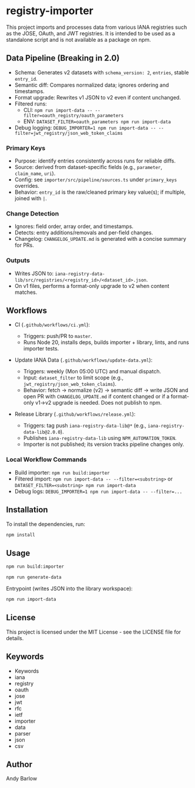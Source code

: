 # registry-importer

This project imports and processes data from various IANA registries such as the JOSE, OAuth, and JWT registries. It is intended to be used as a standalone script and is not available as a package on npm.

## Data Pipeline (Breaking in 2.0)

- Schema: Generates v2 datasets with `schema_version: 2`, `entries`, stable `entry_id`.
- Semantic diff: Compares normalized data; ignores ordering and timestamps.
- Format upgrade: Rewrites v1 JSON to v2 even if content unchanged.
- Filtered runs:
  - CLI: `npm run import-data -- --filter=oauth_registry/oauth_parameters`
  - ENV: `DATASET_FILTER=oauth_parameters npm run import-data`
- Debug logging: `DEBUG_IMPORTER=1 npm run import-data -- --filter=jwt_registry/json_web_token_claims`

### Primary Keys

- Purpose: identify entries consistently across runs for reliable diffs.
- Source: derived from dataset-specific fields (e.g., `parameter`, `claim_name`, `uri`).
- Config: see `importer/src/pipeline/sources.ts` under `primary_keys` overrides.
- Behavior: `entry_id` is the raw/cleaned primary key value(s); if multiple, joined with `|`.

### Change Detection

- Ignores: field order, array order, and timestamps.
- Detects: entry additions/removals and per-field changes.
- Changelog: `CHANGELOG_UPDATE.md` is generated with a concise summary for PRs.

### Outputs

- Writes JSON to: `iana-registry-data-lib/src/registries/<registry_id>/<dataset_id>.json`.
- On v1 files, performs a format-only upgrade to v2 when content matches.

## Workflows

- CI (`.github/workflows/ci.yml`):

  - Triggers: push/PR to `master`.
  - Runs Node 20, installs deps, builds importer + library, lints, and runs importer tests.

- Update IANA Data (`.github/workflows/update-data.yml`):

  - Triggers: weekly (Mon 05:00 UTC) and manual dispatch.
  - Input: `dataset_filter` to limit scope (e.g., `jwt_registry/json_web_token_claims`).
  - Behavior: fetch → normalize (v2) → semantic diff → write JSON and open PR with `CHANGELOG_UPDATE.md` if content changed or if a format-only v1→v2 upgrade is needed. Does not publish to npm.

- Release Library (`.github/workflows/release.yml`):
  - Triggers: tag push `iana-registry-data-lib@*` (e.g., `iana-registry-data-lib@2.0.0`).
  - Publishes `iana-registry-data-lib` using `NPM_AUTOMATION_TOKEN`.
  - Importer is not published; its version tracks pipeline changes only.

### Local Workflow Commands

- Build importer: `npm run build:importer`
- Filtered import: `npm run import-data -- --filter=<substring>` or `DATASET_FILTER=<substring> npm run import-data`
- Debug logs: `DEBUG_IMPORTER=1 npm run import-data -- --filter=...`

## Installation

To install the dependencies, run:

```sh
npm install
```

## Usage

```sh
npm run build:importer
```

```sh
npm run generate-data
```

Entrypoint (writes JSON into the library workspace):

```sh
npm run import-data
```

## License

This project is licensed under the MIT License - see the LICENSE file for details.

## Keywords

- Keywords
- iana
- registry
- oauth
- jose
- jwt
- rfc
- ietf
- importer
- data
- parser
- json
- csv

## Author

Andy Barlow
